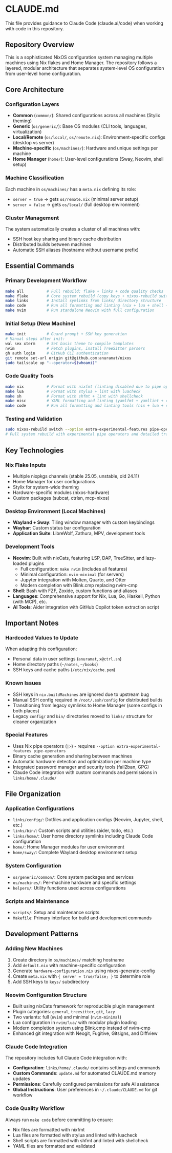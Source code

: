 # CLAUDE.md

This file provides guidance to Claude Code (claude.ai/code) when working with code in this repository.

## Repository Overview

This is a sophisticated NixOS configuration system managing multiple machines using Nix flakes and Home Manager. The repository follows a layered, modular architecture that separates system-level OS configuration from user-level home configuration.

## Core Architecture

### Configuration Layers
- **Common** (`common/`): Shared configurations across all machines (Stylix theming)
- **Generic** (`os/generic/`): Base OS modules (CLI tools, languages, virtualization)
- **Local/Remote** (`os/local/`, `os/remote.nix`): Environment-specific configs (desktop vs server)
- **Machine-specific** (`os/machines/`): Hardware and unique settings per machine
- **Home Manager** (`home/`): User-level configurations (Sway, Neovim, shell setup)

### Machine Classification
Each machine in `os/machines/` has a `meta.nix` defining its role:
- `server = true` → gets `os/remote.nix` (minimal server setup)
- `server = false` → gets `os/local/` (full desktop environment)

### Cluster Management
The system automatically creates a cluster of all machines with:
- SSH host key sharing and binary cache distribution
- Distributed builds between machines
- Automatic SSH aliases (hostname without username prefix)

## Essential Commands

### Primary Development Workflow
```bash
make all          # Full rebuild: flake + links + code quality checks
make flake        # Core system rebuild (copy keys + nixos-rebuild switch)
make links        # Install symlinks from links/ directory structure
make code         # Run all formatting and linting (nix + lua + shell + misc)
make nvim         # Run standalone Neovim with full configuration
```

### Initial Setup (New Machine)
```bash
make init         # Guard prompt + SSH key generation
# Manual steps after init:
wal sex xterm     # Set basic theme to compile templates
nvim              # Fetch plugins, install TreeSitter parsers
gh auth login     # GitHub CLI authentication
git remote set-url origin git@github.com:anuramat/nixos
sudo tailscale up "--operator=$(whoami)"
```

### Code Quality Tools
```bash
make nix          # Format with nixfmt (linting disabled due to pipe operators)
make lua          # Format with stylua + lint with luacheck
make sh           # Format with shfmt + lint with shellcheck
make misc         # YAML formatting and linting (yamlfmt + yamllint + checkmake)
make code         # Run all formatting and linting tools (nix + lua + sh + misc)
```

### Testing and Validation
```bash
sudo nixos-rebuild switch --option extra-experimental-features pipe-operators --show-trace
# Full system rebuild with experimental pipe operators and detailed trace output
```

## Key Technologies

### Nix Flake Inputs
- Multiple nixpkgs channels (stable 25.05, unstable, old 24.11)
- Home Manager for user configurations
- Stylix for system-wide theming
- Hardware-specific modules (nixos-hardware)
- Custom packages (subcat, ctrlsn, mcp-nixos)

### Desktop Environment (Local Machines)
- **Wayland + Sway**: Tiling window manager with custom keybindings
- **Waybar**: Custom status bar configuration
- **Application Suite**: LibreWolf, Zathura, MPV, development tools

### Development Tools
- **Neovim**: Built with nixCats, featuring LSP, DAP, TreeSitter, and lazy-loaded plugins
  - Full configuration: `make nvim` (includes all features)
  - Minimal configuration: `nvim-minimal` (for servers)
  - Jupyter integration with Molten, Quarto, and Otter
  - Modern completion with Blink.cmp replacing nvim-cmp
- **Shell**: Bash with FZF, Zoxide, custom functions and aliases
- **Languages**: Comprehensive support for Nix, Lua, Go, Haskell, Python (with MCP), etc.
- **AI Tools**: Aider integration with GitHub Copilot token extraction script

## Important Notes

### Hardcoded Values to Update
When adapting this configuration:
- Personal data in user settings (`anuramat`, `x@ctrl.sn`)
- Home directory paths (`~/notes`, `~/books`)
- SSH keys and cache paths (`/etc/nix/cache.pem`)

### Known Issues
- SSH keys in `nix.buildMachines` are ignored due to upstream bug
- Manual SSH config required in `/root/.ssh/config` for distributed builds
- Transitioning from legacy symlinks to Home Manager (some configs in both places)
- Legacy `config/` and `bin/` directories moved to `links/` structure for cleaner organization

### Special Features
- Uses Nix pipe operators (`|>`) - requires `--option extra-experimental-features pipe-operators`
- Binary cache generation and sharing between machines
- Automatic hardware detection and optimization per machine type
- Integrated password manager and security tools (fail2ban, GPG)
- Claude Code integration with custom commands and permissions in `links/home/.claude/`

## File Organization

### Application Configurations
- `links/config/`: Dotfiles and application configs (Neovim, Jupyter, shell, etc.)
- `links/bin/`: Custom scripts and utilities (aider, todo, etc.)
- `links/home/`: User home directory symlinks including Claude Code configuration
- `home/`: Home Manager modules for user environment
- `home/sway/`: Complete Wayland desktop environment setup

### System Configuration
- `os/generic/common/`: Core system packages and services
- `os/machines/`: Per-machine hardware and specific settings
- `helpers/`: Utility functions used across configurations

### Scripts and Maintenance
- `scripts/`: Setup and maintenance scripts
- `Makefile`: Primary interface for build and development commands

## Development Patterns

### Adding New Machines
1. Create directory in `os/machines/` matching hostname
2. Add `default.nix` with machine-specific configuration
3. Generate `hardware-configuration.nix` using nixos-generate-config
4. Create `meta.nix` with `{ server = true/false; }` to determine role
5. Add SSH keys to `keys/` subdirectory

### Neovim Configuration Structure
- Built using nixCats framework for reproducible plugin management
- Plugin categories: `general`, `treesitter`, `git`, `lazy`
- Two variants: full (`nvim`) and minimal (`nvim-minimal`)
- Lua configuration in `nvim/lua/` with modular plugin loading
- Modern completion system using Blink.cmp instead of nvim-cmp
- Enhanced git integration with Neogit, Fugitive, Gitsigns, and Diffview

### Claude Code Integration
The repository includes full Claude Code integration with:
- **Configuration**: `links/home/.claude/` contains settings and commands
- **Custom Commands**: `update.md` for automated CLAUDE.md memory updates
- **Permissions**: Carefully configured permissions for safe AI assistance
- **Global Instructions**: User preferences in `~/.claude/CLAUDE.md` for git workflow

### Code Quality Workflow
Always run `make code` before committing to ensure:
- Nix files are formatted with nixfmt
- Lua files are formatted with stylua and linted with luacheck
- Shell scripts are formatted with shfmt and linted with shellcheck
- YAML files are formatted and validated